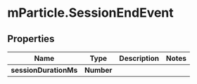 # mParticle.SessionEndEvent

## Properties
Name | Type | Description | Notes
------------ | ------------- | ------------- | -------------
**sessionDurationMs** | **Number** |  |


